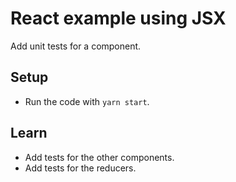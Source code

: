 # React example using JSX

Add unit tests for a component.

## Setup

* Run the code with `yarn start`.

## Learn

* Add tests for the other components.
* Add tests for the reducers.
